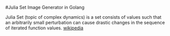 #Julia Set Image Generator in Golang

Julia Set (topic of complex dynamics) is a set consists of values such that an arbitrarily small perturbation can cause drastic changes in the sequence of iterated function values.
[wikipedia](https://en.wikipedia.org/wiki/Julia_set)
